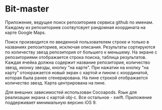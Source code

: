 # Bit-master

Приложение, ведущее поиск репозиториев сервиса github по именам. Каждому из репозиториев соотвутсвует рандомная координата на карте Google Maps.

Поиск производится по введенной пользователем строке и только в названиях репозиториев, исключая описания.
Результаты сортируются по количеству звезд репозитория от большего к меньшему. 
На экране с репозиториями отображается строка поиска, таблица результатов.
Каждая ячейка должна содержит название репозитория, количество звезд, иконку звезды, кнопку "на карте".
При нажатии на кнопку "на карту" отоюражается новый экран с картой и пином с координатой, которая была ранее сгенерирована.
На пине строкой отображается количество звезд. Карта центрирована на пине.

Для внешних зависимостей использован Cocoapods. Язык для реализации экрана с картой obj-c. Все остальное - swift.
Приложение поддерживает минимальную версию iOS 9.
